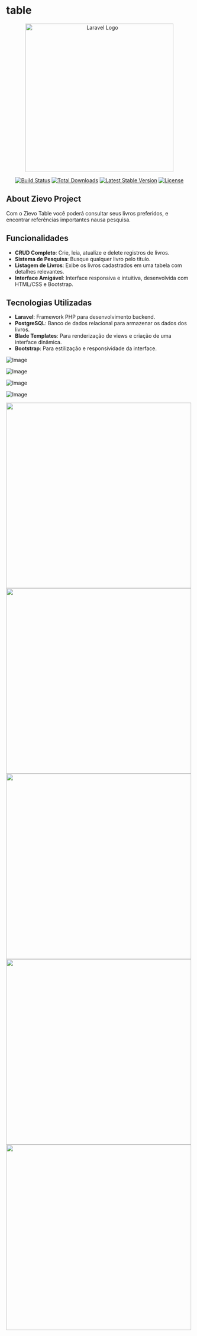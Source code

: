 # table

<p align="center"><a href="https://laravel.com" target="_blank"><img src="https://zievo.com.br/wp-content/uploads/2022/06/Logo-Zievo-Branca.png" width="400" alt="Laravel Logo"></a></p>

<p align="center">
<a href="https://github.com/laravel/framework/actions"><img src="https://github.com/laravel/framework/workflows/tests/badge.svg" alt="Build Status"></a>
<a href="https://packagist.org/packages/laravel/framework"><img src="https://img.shields.io/packagist/dt/laravel/framework" alt="Total Downloads"></a>
<a href="https://packagist.org/packages/laravel/framework"><img src="https://img.shields.io/packagist/v/laravel/framework" alt="Latest Stable Version"></a>
<a href="https://packagist.org/packages/laravel/framework"><img src="https://img.shields.io/packagist/l/laravel/framework" alt="License"></a>
</p>

## About Zievo Project

Com o Zievo Table você poderá consultar seus livros preferidos, e encontrar referências importantes nausa pesquisa.

## Funcionalidades

- **CRUD Completo**: Crie, leia, atualize e delete registros de livros.
- **Sistema de Pesquisa**: Busque qualquer livro pelo título.
- **Listagem de Livros**: Exibe os livros cadastrados em uma tabela com detalhes relevantes.
- **Interface Amigável**: Interface responsiva e intuitiva, desenvolvida com HTML/CSS e Bootstrap.


## Tecnologias Utilizadas

- **Laravel**: Framework PHP para desenvolvimento backend.
- **PostgreSQL**: Banco de dados relacional para armazenar os dados dos livros.
- **Blade Templates**: Para renderização de views e criação de uma interface dinâmica.
- **Bootstrap**: Para estilização e responsividade da interface.


![Image](https://github.com/user-attachments/assets/499749ac-e131-4154-b8d8-12abfe3fd3ab)

![Image](https://github.com/user-attachments/assets/e2d2b594-b11a-4263-a7d9-605029a15eff)

![Image](https://github.com/user-attachments/assets/f9c3032c-c7ef-4844-8aba-d345eb04efa2)

![Image](https://github.com/user-attachments/assets/c1e4aeb1-ce4c-472e-842d-34168fe1f5b5)



<img src="https://github.com/user-attachments/assets/0f7963d3-57db-4c15-884c-43e9b6597611" width="500px" >

<img src="https://github.com/user-attachments/assets/b620144c-a3c9-4cf4-9907-f066af424b41" width="500px" >

<img src="https://github.com/user-attachments/assets/47c78910-4728-4560-baf5-164b4195a103" width="500px" >

<img src="https://github.com/user-attachments/assets/8f83abdb-0540-4e37-bbd8-d0b0c7b359f0" width="500px" >

<img src="https://github.com/user-attachments/assets/e81ad2c0-7b53-42bd-8394-f8a1ecf7c00b" width="500px" >
